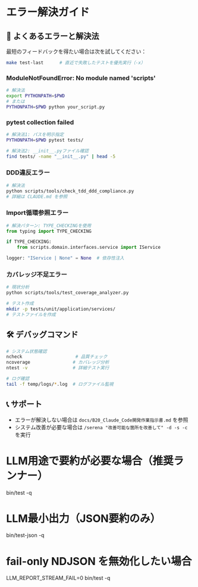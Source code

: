 # エラー解決ガイド

## 🚨 よくあるエラーと解決法

最短のフィードバックを得たい場合は次を試してください：

```bash
make test-last      # 直近で失敗したテストを優先実行（-x）
```

### ModuleNotFoundError: No module named 'scripts'
```bash
# 解決法
export PYTHONPATH=$PWD
# または
PYTHONPATH=$PWD python your_script.py
```

### pytest collection failed
```bash
# 解決法1: パスを明示指定
PYTHONPATH=$PWD pytest tests/

# 解決法2: __init__.pyファイル確認
find tests/ -name "__init__.py" | head -5
```

### DDD違反エラー
```bash
# 解決法
python scripts/tools/check_tdd_ddd_compliance.py
# 詳細は CLAUDE.md を参照
```

### Import循環参照エラー
```python
# 解決パターン: TYPE_CHECKINGを使用
from typing import TYPE_CHECKING

if TYPE_CHECKING:
    from scripts.domain.interfaces.service import IService

logger: "IService | None" = None  # 依存性注入
```

### カバレッジ不足エラー
```bash
# 現状分析
python scripts/tools/test_coverage_analyzer.py

# テスト作成
mkdir -p tests/unit/application/services/
# テストファイルを作成
```

## 🛠️ デバッグコマンド
```bash
# システム状態確認
ncheck                    # 品質チェック
ncoverage                # カバレッジ分析
ntest -v                 # 詳細テスト実行

# ログ確認
tail -f temp/logs/*.log  # ログファイル監視
```

## 📞 サポート
- エラーが解決しない場合は `docs/B20_Claude_Code開発作業指示書.md` を参照
- システム改善が必要な場合は `/serena "改善可能な箇所を改善して" -d -s -c` を実行
# LLM用途で要約が必要な場合（推奨ランナー）
bin/test -q
# LLM最小出力（JSON要約のみ）
bin/test-json -q
# fail-only NDJSON を無効化したい場合
LLM_REPORT_STREAM_FAIL=0 bin/test -q

